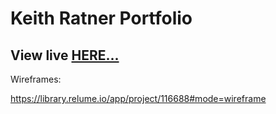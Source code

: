 # Keith Ratner Portfolio

## View live <a href="https://kratner.github.io/portfolio-site" target="_blank">HERE...</a>

Wireframes:

https://library.relume.io/app/project/116688#mode=wireframe

